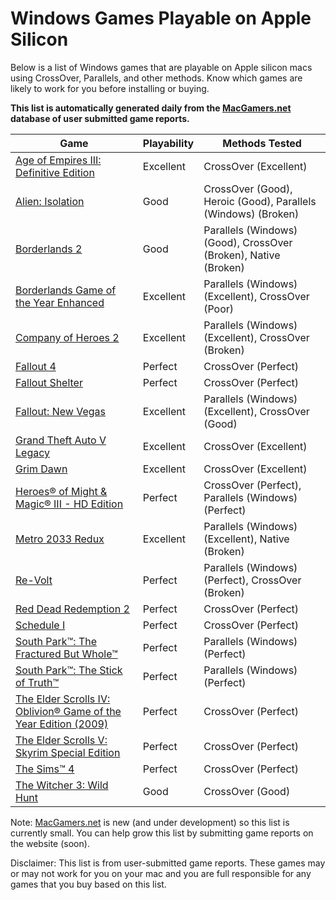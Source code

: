 # Windows Games Playable on Apple Silicon

Below is a list of Windows games that are playable on Apple silicon macs using CrossOver, Parallels, and other methods.
Know which games are likely to work for you before installing or buying.

**This list is automatically generated daily from the [MacGamers.net](https://macgamers.net/) database of user submitted
game reports.**

| Game                                                                                                                                                            | Playability | Methods Tested                                                  |
|-----------------------------------------------------------------------------------------------------------------------------------------------------------------|-------------|-----------------------------------------------------------------|
| [Age of Empires III: Definitive Edition](https://www.macgamers.net/games/age-of-empires-iii-definitive-edition)                                                 | Excellent   | CrossOver (Excellent)                                           |
| [Alien: Isolation](https://www.macgamers.net/games/alien-isolation)                                                                                             | Good        | CrossOver (Good), Heroic (Good), Parallels (Windows) (Broken)   |
| [Borderlands 2](https://www.macgamers.net/games/borderlands-2)                                                                                                  | Good        | Parallels (Windows) (Good), CrossOver (Broken), Native (Broken) |
| [Borderlands Game of the Year Enhanced](https://www.macgamers.net/games/borderlands-game-of-the-year-enhanced)                                                  | Excellent   | Parallels (Windows) (Excellent), CrossOver (Poor)               |
| [Company of Heroes 2](https://www.macgamers.net/games/company-of-heroes-2)                                                                                      | Excellent   | Parallels (Windows) (Excellent), CrossOver (Broken)             |
| [Fallout 4](https://www.macgamers.net/games/fallout-4)                                                                                                          | Perfect     | CrossOver (Perfect)                                             |
| [Fallout Shelter](https://www.macgamers.net/games/fallout-shelter)                                                                                              | Perfect     | CrossOver (Perfect)                                             |
| [Fallout: New Vegas](https://www.macgamers.net/games/fallout-new-vegas)                                                                                         | Excellent   | Parallels (Windows) (Excellent), CrossOver (Good)               |
| [Grand Theft Auto V Legacy](https://www.macgamers.net/games/grand-theft-auto-v-legacy)                                                                          | Excellent   | CrossOver (Excellent)                                           |
| [Grim Dawn](https://www.macgamers.net/games/grim-dawn)                                                                                                          | Excellent   | CrossOver (Excellent)                                           |
| [Heroes® of Might & Magic® III - HD Edition](https://www.macgamers.net/games/heroes-of-might-magic-iii-hd-edition)                                            | Perfect     | CrossOver (Perfect), Parallels (Windows) (Perfect)              |
| [Metro 2033 Redux](https://www.macgamers.net/games/metro-2033-redux)                                                                                            | Excellent   | Parallels (Windows) (Excellent), Native (Broken)                |
| [Re-Volt](https://www.macgamers.net/games/re-volt)                                                                                                              | Perfect     | Parallels (Windows) (Perfect), CrossOver (Broken)               |
| [Red Dead Redemption 2](https://www.macgamers.net/games/red-dead-redemption-2)                                                                                  | Perfect     | CrossOver (Perfect)                                             |
| [Schedule I](https://www.macgamers.net/games/schedule-i)                                                                                                        | Perfect     | CrossOver (Perfect)                                             |
| [South Park™: The Fractured But Whole™](https://www.macgamers.net/games/south-park-the-fractured-but-whole)                                                 | Perfect     | Parallels (Windows) (Perfect)                                   |
| [South Park™: The Stick of Truth™](https://www.macgamers.net/games/south-park-the-stick-of-truth)                                                           | Perfect     | Parallels (Windows) (Perfect)                                   |
| [The Elder Scrolls IV: Oblivion® Game of the Year Edition (2009)](https://www.macgamers.net/games/the-elder-scrolls-iv-oblivion-game-of-the-year-edition-2009) | Perfect     | CrossOver (Perfect)                                             |
| [The Elder Scrolls V: Skyrim Special Edition](https://www.macgamers.net/games/the-elder-scrolls-v-skyrim-special-edition)                                       | Perfect     | CrossOver (Perfect)                                             |
| [The Sims™ 4](https://www.macgamers.net/games/the-sims-4)                                                                                                     | Perfect     | CrossOver (Perfect)                                             |
| [The Witcher 3: Wild Hunt](https://www.macgamers.net/games/the-witcher-3-wild-hunt)                                                                             | Good        | CrossOver (Good)                                                |


Note: [MacGamers.net](https://macgamers.net/) is new (and under development) so this list is currently small. You can
help grow this list by submitting game reports on the website (soon).

Disclaimer: This list is from user-submitted game reports. These games may or may not work for you on your mac and you
are full responsible for any games that you buy based on this list.
